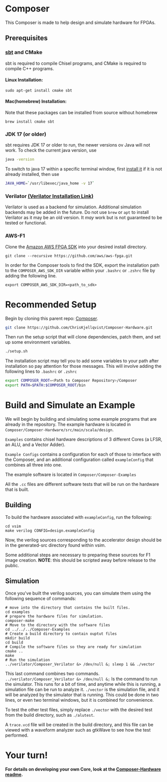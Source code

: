 # Composer
This Composer is made to help design and simulate hardware for FPGAs.

## Prerequisites
### [sbt](https://www.scala-sbt.org) and CMake
sbt is required to compile Chisel programs, and CMake is required to compile C++ programs.

#### Linux Installation:
```shell
sudo apt-get install cmake sbt
```

#### Mac(homebrew) Installation:
Note that these packages can be installed from source without homebrew
```shell
brew install cmake sbt
```

### JDK 17 (or older)
sbt requires JDK 17 or older to run, the newer versions ov Java will not work.
To check the current java version, use
```bash
java -version
```
To switch to java 17 within a specific terminal window, first [install it](https://www.oracle.com/java/technologies/javase/jdk17-archive-downloads.html) if it is not already installed, then use
```bash
JAVA_HOME=`/usr/libexec/java_home -v 17`
```

### Verilator [(Verilator Installation Link)](https://verilator.org/guide/latest/install.html)
Verilator is used as a backend for simulation. Additional simulation backends may be added in the future.
Do not use `brew` or `apt` to install Verilator as it may be an old version.
It _may_ work but is not guaranteed to be tested or functional.

### AWS-F1
Clone the [Amazon AWS FPGA SDK](https://github.com/aws/aws-fpga) into your desired install directory.
```shell
git clone --recursive https://github.com/aws/aws-fpga.git
```
In order for the Composer tools to find the SDK, export the installation path to the `COMPOSER_AWS_SDK_DIR` variable
within your `.bashrc` or `.zshrc` file by adding the following line.
```shell
export COMPOSER_AWS_SDK_DIR=<path_to_sdk>
```


# Recommended Setup
Begin by cloning this parent repo: [Composer](https://github.com/ChrisKjellqvist/Composer).
```bash
git clone https://github.com/ChrisKjellqvist/Composer-Hardware.git
```
Then run the setup script that will clone dependencies, patch them, and set up some environment variables.
```bash
./setup.sh
```
The installation script may tell you to add some variables to your path after installation so pay attention for those messages.
This will involve adding the following lines to `.bashrc` or `.zshrc`
```bash
export COMPOSER_ROOT=<Path to Composer Repository>/Composer
export PATH=$PATH:$COMPOSER_ROOT/bin
```

# Build and Simulate an Example
We will begin by building and simulating some example programs that are already in the repository.
The example hardware is located in `Composer/Composer-Hardware/src/main/scala/design`.

`Examples` contains chisel hardware descriptions of 3 different Cores (a LFSR, an ALU, and a Vector Adder).

`Example Configs` contains a configuration for each of those to interface with the Composer, and an
additional configuration called `exampleConfig` that combines all three into one.

The example software is located in `Composer/Composer-Examples`

All the `.cc` files are different software tests that will be run on the hardware that is built.

## Building

To build the hardware associated with `exampleConfig`, run the following:
```shell
cd vsim
make verilog CONFIG=design.exampleConfig
```

Now, the verilog sources corresponding to the accelerator design should be in the generated-src directory found within
vsim.

Some additional steps are necessary to preparing these sources for F1 image creation. **NOTE**: this should be
scripted away before release to the public.

## Simulation

Once you've built the verilog sources, you can simulate them using the following sequence of commands:
```shell
# move into the directory that contains the built files. 
cd examples
# prepare the hardware files for simulation.
composer-make
# Move to the directory with the software files
cd ../../../Composer-Examples
# Create a build directory to contain ouptut files
mkdir build
cd build
# Compile the software files so they are ready for simulation
cmake ..
make
# Run the simulation
../verilator/Composer_Verilator &> /dev/null &; sleep 1 && ./vector
```
This last command combines two commands. `../verilator/Composer_Verilator &> /dev/null &;` Is the
command to run the simulator. This runs for a bit of time, and anytime while this is running, a simulation
file can be run to analyze it. `./vector` is the simulation file, and it will be analyzed by the simulator that is running.
This could be done in two lines, or even two terminal windows, but it is combined for convenience.

To test the other test files, simply replace `./vector` with the desired test from the build directory, such as `./alutest`.

A `trace.vcd` file will be created in the build directory, and this file can be viewed with a waveform analyzer such
as gtkWave to see how the test performed.

# Your turn!
#### For details on developing your own Core, look at the [Composer-Hardware readme](Composer-Hardware/README.md).
